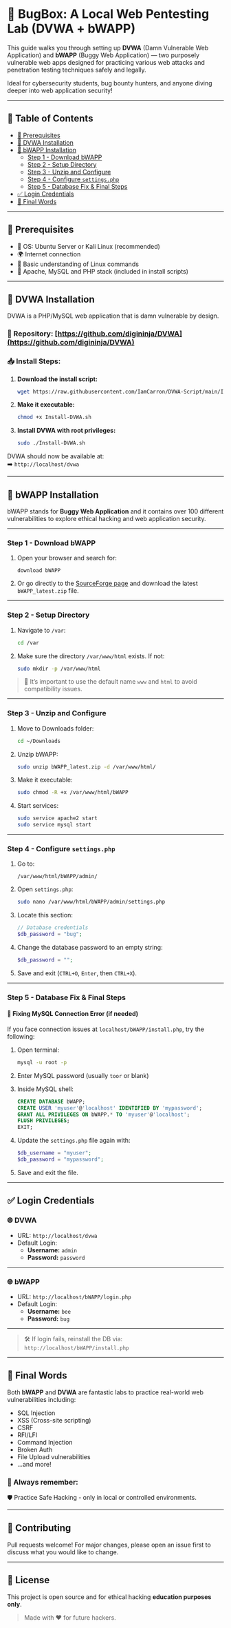 
# 🐞 BugBox: A Local Web Pentesting Lab (DVWA + bWAPP)

This guide walks you through setting up **DVWA** (Damn Vulnerable Web Application) and **bWAPP** (Buggy Web Application) — two purposely vulnerable web apps designed for practicing various web attacks and penetration testing techniques safely and legally.

Ideal for cybersecurity students, bug bounty hunters, and anyone diving deeper into web application security!

---

## 📌 Table of Contents

- [🔧 Prerequisites](#-prerequisites)
- [🚀 DVWA Installation](#-dvwa-installation)
- [🐝 bWAPP Installation](#-bWAPP-installation)
  - [Step 1 - Download bWAPP](#step-1---download-bwapp)
  - [Step 2 - Setup Directory](#step-2---setup-directory)
  - [Step 3 - Unzip and Configure](#step-3---unzip-and-configure)
  - [Step 4 - Configure `settings.php`](#step-4---configure-settingsphp)
  - [Step 5 - Database Fix & Final Steps](#step-5---database-fix--final-steps)
- [✅ Login Credentials](#-login-credentials)
- [🙌 Final Words](#-final-words)

---

## 🔧 Prerequisites

- 🐧 OS: Ubuntu Server or Kali Linux (recommended)
- 🌍 Internet connection
- 🧠 Basic understanding of Linux commands
- 🛜 Apache, MySQL and PHP stack (included in install scripts)

---

## 🚀 DVWA Installation

DVWA is a PHP/MySQL web application that is damn vulnerable by design.

### 🔗 Repository: [https://github.com/digininja/DVWA](https://github.com/digininja/DVWA)

### 📥 Install Steps:

1. **Download the install script:**

    ```bash
    wget https://raw.githubusercontent.com/IamCarron/DVWA-Script/main/Install-DVWA.sh
    ```

2. **Make it executable:**

    ```bash
    chmod +x Install-DVWA.sh
    ```

3. **Install DVWA with root privileges:**

    ```bash
    sudo ./Install-DVWA.sh
    ```

DVWA should now be available at:  
➡️ `http://localhost/dvwa`

---

## 🐝 bWAPP Installation

bWAPP stands for **Buggy Web Application** and it contains over 100 different vulnerabilities to explore ethical hacking and web application security.

---

### Step 1 - Download bWAPP

1. Open your browser and search for:

    ```
    download bWAPP
    ```

2. Or go directly to the [SourceForge page](https://sourceforge.net/projects/bwapp/) and download the latest `bWAPP_latest.zip` file.

---

### Step 2 - Setup Directory

1. Navigate to `/var`:

    ```bash
    cd /var
    ```

2. Make sure the directory `/var/www/html` exists. If not:

    ```bash
    sudo mkdir -p /var/www/html
    ```

> 📝 It’s important to use the default name `www` and `html` to avoid compatibility issues.

---

### Step 3 - Unzip and Configure

1. Move to Downloads folder:

    ```bash
    cd ~/Downloads
    ```

2. Unzip bWAPP:

    ```bash
    sudo unzip bWAPP_latest.zip -d /var/www/html/
    ```

3. Make it executable:

    ```bash
    sudo chmod -R +x /var/www/html/bWAPP
    ```

4. Start services:

    ```bash
    sudo service apache2 start
    sudo service mysql start
    ```

---

### Step 4 - Configure `settings.php`

1. Go to:

    ```
    /var/www/html/bWAPP/admin/
    ```

2. Open `settings.php`:

    ```bash
    sudo nano /var/www/html/bWAPP/admin/settings.php
    ```

3. Locate this section:

    ```php
    // Database credentials
    $db_password = "bug";
    ```

4. Change the database password to an empty string:

    ```php
    $db_password = "";
    ```

5. Save and exit (`CTRL+O`, `Enter`, then `CTRL+X`).

---

### Step 5 - Database Fix & Final Steps

#### 🔧 Fixing MySQL Connection Error (if needed)

If you face connection issues at `localhost/bWAPP/install.php`, try the following:

1. Open terminal:

    ```bash
    mysql -u root -p
    ```

2. Enter MySQL password (usually `toor` or blank)

3. Inside MySQL shell:

    ```sql
    CREATE DATABASE bWAPP;
    CREATE USER 'myuser'@'localhost' IDENTIFIED BY 'mypassword';
    GRANT ALL PRIVILEGES ON bWAPP.* TO 'myuser'@'localhost';
    FLUSH PRIVILEGES;
    EXIT;
    ```

4. Update the `settings.php` file again with:

    ```php
    $db_username = "myuser";
    $db_password = "mypassword";
    ```

5. Save and exit the file.

---

## ✅ Login Credentials

### 🌐 DVWA

- URL: `http://localhost/dvwa`
- Default Login:
  - **Username:** `admin`
  - **Password:** `password`

---

### 🌐 bWAPP

- URL: `http://localhost/bWAPP/login.php`
- Default Login:
  - **Username:** `bee`
  - **Password:** `bug`

---

> 🛠 If login fails, reinstall the DB via: `http://localhost/bWAPP/install.php`

---

## 🙌 Final Words

Both **bWAPP** and **DVWA** are fantastic labs to practice real-world web vulnerabilities including:

- SQL Injection
- XSS (Cross-site scripting)
- CSRF
- RFI/LFI
- Command Injection
- Broken Auth
- File Upload vulnerabilities
- ...and more!

### 🧠 Always remember:

🛡️ Practice Safe Hacking - only in local or controlled environments.

---

## 💬 Contributing

Pull requests welcome! For major changes, please open an issue first to discuss what you would like to change.

---

## 📜 License

This project is open source and for ethical hacking **education purposes only**.

> Made with ❤️ for future hackers.

